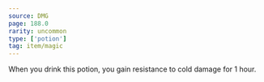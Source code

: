 ```yaml
---
source: DMG
page: 188.0
rarity: uncommon
type: ['potion']
tag: item/magic
---
```


When you drink this potion, you gain resistance to cold damage for 1 hour.


